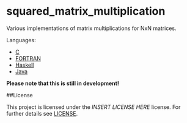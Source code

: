 # squared_matrix_multiplication
Various implementations of matrix multiplications for NxN matrices.

Languages:
* [C](https://github.com/kloppstock/c/)
* [FORTRAN](https://github.com/kloppstock/fortran/)
* [Haskell](https://github.com/kloppstock/haskell/)
* [Java](https://github.com/kloppstock/java/)

**Please note that this is still in development!**

##License

This project is licensed under the *INSERT LICENSE HERE* license. For further details see [LICENSE](https://github.com/kloppstock/LICENSE).
